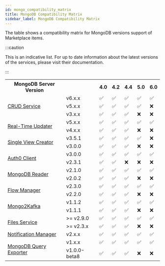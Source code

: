```yaml
---
id: mongo_compatibility_matrix
title: MongoDB Compatibility Matrix
sidebar_label: MongoDB Compatibility Matrix
---
```



The table shows a compatibility matrix for MongoDB versions support of Marketplace items.

:::caution

This is an indicative list. For up to date information about the latest versions of the services, please visit their documentation.

:::


<table>
    <tr>
        <th>MongoDB Server Version</th>
        <th></th>
        <th>4.0</th>
        <th>4.2</th>
        <th>4.4</th>
        <th>5.0</th>
        <th>6.0</th>
    </tr>
    <tr>
        <td rowspan="3"><a href="../../runtime_suite/crud-service/overview_and_usage">CRUD Service</a></td>        
        <td>v6.x.x</td>
        <td>✅</td>
        <td>✅</td>
        <td>✅</td>
        <td>✅</td>
        <td>✅</td>
    </tr>
    <tr>
        <td>v5.x.x</td>
        <td>✅</td>
        <td>✅</td>
        <td>✅</td>
        <td>✅</td>
        <td>❌</td>
    </tr>
    <tr>
        <td>v3.x.x</td>
        <td>✅</td>
        <td>✅</td>
        <td>✅</td>
        <td>❌</td>
        <td>❌</td>
    </tr>
    <tr>
        <td rowspan="2"><a href="../../fast_data/realtime_updater">Real-Time Updater</a></td>
        <td>v5.x.x</td>
        <td>✅</td>
        <td>✅</td>
        <td>✅</td>
        <td>✅</td>
        <td>✅</td>
    </tr>
    <tr>
        <td>v4.x.x</td>
        <td>✅</td>
        <td>✅</td>
        <td>✅</td>
        <td>❌</td>
        <td>❌</td>
    </tr>
    <tr>
        <td rowspan="2"><a href="../../runtime_suite/single-view-creator/configuration">Single View Creator</a></td>
        <td>v3.5.1</td>
        <td>✅</td>
        <td>✅</td>
        <td>✅</td>
        <td>✅</td>
        <td>❌</td>
    </tr>
    <tr>
        <td>v3.0.0</td>
        <td>✅</td>
        <td>✅</td>
        <td>✅</td>
        <td>❌</td>
        <td>❌</td>
    </tr>
    <tr>
        <td rowspan="2"><a href="../../runtime_suite/auth0-client/overview_and_usage">Auth0 Client</a></td>
        <td>v3.0.0</td>
        <td>✅</td>
        <td>✅</td>
        <td>✅</td>
        <td>✅</td>
        <td>✅</td>
    </tr>
    <tr>
        <td>v2.3.1</td>
        <td>✅</td>
        <td>✅</td>
        <td>❌</td>
        <td>❌</td>
        <td>❌</td>
    </tr>
    <tr>
        <td rowspan="2"><a href="../../runtime_suite/mongodb-reader/configuration">MongoDB Reader</a></td>
        <td>v2.1.0</td>
        <td>✅</td>
        <td>✅</td>
        <td>✅</td>
        <td>✅</td>
        <td>✅</td>
    </tr>
    <tr>
    <td>v2.0.2</td>
        <td>✅</td>
        <td>✅</td>
        <td>✅</td>
        <td>❌</td>
        <td>❌</td>
    </tr>
    <tr>
    <td rowspan="2"><a href="../../console/tutorials/configure-marketplace-components/flow-manager">Flow Manager</a></td>
        <td>v2.3.0</td>
        <td>✅</td>
        <td>✅</td>
        <td>✅</td>
        <td>✅</td>
        <td>✅</td>
    </tr>
    <tr>
        <td>v2.2.0</td>
        <td>✅</td>
        <td>✅</td>
        <td>✅</td>
        <td>❌</td>
        <td>❌</td>
    </tr>
    <tr>
    <td rowspan="2"><a href="../../runtime_suite/mongo2kafka/configuration">Mongo2Kafka</a></td>
        <td>v1.1.2</td>
        <td>✅</td>
        <td>✅</td>
        <td>✅</td>
        <td>✅</td>
        <td>✅</td>
    </tr>
    <tr>
        <td>v1.1.1</td>
        <td>✅</td>
        <td>✅</td>
        <td>✅</td>
        <td>❌</td>
        <td>❌</td>
    </tr>
    <tr>
        <td rowspan="2"><a href="../../runtime_suite/files-service/configuration">Files Service</a></td>
    <td>>= v2.9.0</td>
        <td>✅</td>
        <td>✅</td>
        <td>✅</td>
        <td>✅</td>
        <td>✅</td>
    </tr>
    <tr>
        <td>>= v2.3.x</td>
        <td>✅</td>
        <td>✅</td>
        <td>✅</td>
        <td>❌</td>
        <td>❌</td>
    </tr>
    <tr>
        <td><a href="../../runtime_suite/push-notification-manager/configuration">Notification Manager</a></td>
        <td>v2.x.x</td>
        <td>✅</td>
        <td>✅</td>
        <td>✅</td>
        <td>✅</td>
        <td>✅</td>
    </tr>
    <tr>
        <td rowspan="2"><a href="https://github.com/raffis/mongodb-query-exporter" target="_blank">MongoDB Query Exporter</a></td>
        <td>v1.x.x</td>
        <td>✅</td>
        <td>✅</td>
        <td>✅</td>
        <td>✅</td>
        <td>✅</td>
    </tr>
    <tr>
        <td>v1.0.0-beta8</td>
        <td>✅</td>
        <td>✅</td>
        <td>✅</td>
        <td>❌</td>
        <td>❌</td>
    </tr>
</table>